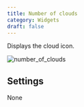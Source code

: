 ```yaml
---
title: Number of clouds
category: Widgets
draft: false
---
```

Displays the cloud icon.

![number_of_clouds]( /images/ui/widgets/num_of_clouds.png )


## Settings

None
